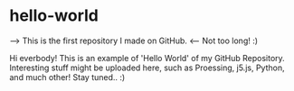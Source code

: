 # hello-world
--> This is the first repository I made on GitHub. <--
Not too long! :)

Hi everbody!
This is an example of 'Hello World' of my GitHub Repository.
Interesting stuff might be uploaded here, such as Proessing, j5.js, Python, and much other!
Stay tuned.. :)
